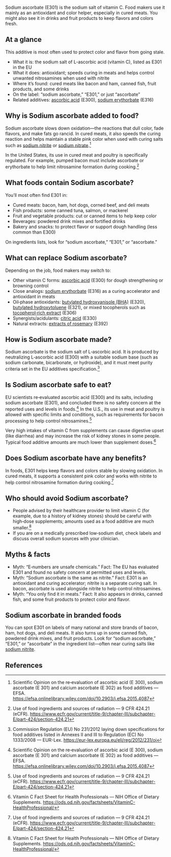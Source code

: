 Sodium ascorbate (E301) is the sodium salt of vitamin C. Food makers use it mainly as an antioxidant and color helper, especially in cured meats. You might also see it in drinks and fruit products to keep flavors and colors fresh.
<!--more-->

## At a glance
This additive is most often used to protect color and flavor from going stale.

- What it is: the sodium salt of L-ascorbic acid (vitamin C), listed as E301 in the EU
- What it does: antioxidant; speeds curing in meats and helps control unwanted nitrosamines when used with nitrite
- Where it’s found: cured meats like bacon and ham, canned fish, fruit products, and some drinks
- On the label: “sodium ascorbate,” “E301,” or just “ascorbate”
- Related additives: [ascorbic acid](/e300-ascorbic-acid) (E300), [sodium erythorbate](/e316-sodium-erythorbate) (E316)

## Why is Sodium ascorbate added to food?
Sodium ascorbate slows down oxidation—the reactions that dull color, fade flavors, and make fats go rancid. In cured meats, it also speeds the curing reaction and helps maintain a stable pink color when used with curing salts such as [sodium nitrite](/e250-sodium-nitrite) or [sodium nitrate](/e251-sodium-nitrate).[^1]

In the United States, its use in cured meat and poultry is specifically regulated. For example, pumped bacon must include ascorbate or erythorbate to help limit nitrosamine formation during cooking.[^2]

## What foods contain Sodium ascorbate?
You’ll most often find E301 in:
- Cured meats: bacon, ham, hot dogs, corned beef, and deli meats
- Fish products: some canned tuna, salmon, or mackerel
- Fruit and vegetable products: cut or canned items to help keep color
- Beverages: powdered drink mixes and fortified drinks
- Bakery and snacks: to protect flavor or support dough handling (less common than E300)

On ingredients lists, look for “sodium ascorbate,” “E301,” or “ascorbate.”

## What can replace Sodium ascorbate?
Depending on the job, food makers may switch to:
- Other vitamin C forms: [ascorbic acid](/e300-ascorbic-acid) (E300) for dough strengthening or browning control
- Close analogs: [sodium erythorbate](/e316-sodium-erythorbate) (E316) as a curing accelerator and antioxidant in meats
- Oil‑phase antioxidants: [butylated hydroxyanisole (BHA)](/e320-butylated-hydroxyanisole-bha) (E320), [butylated hydroxytoluene](/e321-butylated-hydroxytoluene) (E321), or mixed tocopherols such as [tocopherol‑rich extract](/e306-tocopherol-rich-extract) (E306)
- Synergists/acidulants: [citric acid](/e330-citric-acid) (E330)
- Natural extracts: [extracts of rosemary](/e392-extracts-of-rosemary) (E392)

## How is Sodium ascorbate made?
Sodium ascorbate is the sodium salt of L‑ascorbic acid. It is produced by neutralizing L‑ascorbic acid (E300) with a suitable sodium base (such as sodium carbonate, bicarbonate, or hydroxide), and it must meet purity criteria set in the EU additives specification.[^3]

## Is Sodium ascorbate safe to eat?
EU scientists re‑evaluated ascorbic acid (E300) and its salts, including sodium ascorbate (E301), and concluded there is no safety concern at the reported uses and levels in foods.[^1] In the U.S., its use in meat and poultry is allowed with specific limits and conditions, such as requirements for bacon processing to help control nitrosamines.[^2]

Very high intakes of vitamin C from supplements can cause digestive upset (like diarrhea) and may increase the risk of kidney stones in some people. Typical food additive amounts are much lower than supplement doses.[^4]

## Does Sodium ascorbate have any benefits?
In foods, E301 helps keep flavors and colors stable by slowing oxidation. In cured meats, it supports a consistent pink color and works with nitrite to help control nitrosamine formation during cooking.[^2]

## Who should avoid Sodium ascorbate?
- People advised by their healthcare provider to limit vitamin C (for example, due to a history of kidney stones) should be careful with high‑dose supplements; amounts used as a food additive are much smaller.[^4]
- If you are on a medically prescribed low‑sodium diet, check labels and discuss overall sodium sources with your clinician.

## Myths & facts
- Myth: “E‑numbers are unsafe chemicals.” Fact: The EU has evaluated E301 and found no safety concern at permitted uses and levels.
- Myth: “Sodium ascorbate is the same as nitrite.” Fact: E301 is an antioxidant and curing accelerator; nitrite is a separate curing salt. In bacon, ascorbate is used alongside nitrite to help control nitrosamines.
- Myth: “You only find it in meats.” Fact: It also appears in drinks, canned fish, and some fruit products to protect color and flavor.

## Sodium ascorbate in branded foods
You can spot E301 on labels of many national and store brands of bacon, ham, hot dogs, and deli meats. It also turns up in some canned fish, powdered drink mixes, and fruit products. Look for “sodium ascorbate,” “E301,” or “ascorbate” in the ingredient list—often near curing salts like [sodium nitrite](/e250-sodium-nitrite).

## References
[^1]: Scientific Opinion on the re‑evaluation of ascorbic acid (E 300), sodium ascorbate (E 301) and calcium ascorbate (E 302) as food additives — EFSA. https://efsa.onlinelibrary.wiley.com/doi/10.2903/j.efsa.2015.4087
[^2]: Use of food ingredients and sources of radiation — 9 CFR 424.21 (eCFR). https://www.ecfr.gov/current/title-9/chapter-III/subchapter-E/part-424/section-424.21
[^3]: Commission Regulation (EU) No 231/2012 laying down specifications for food additives listed in Annexes II and III to Regulation (EC) No 1333/2008 — EUR-Lex. https://eur-lex.europa.eu/eli/reg/2012/231/oj
[^4]: Vitamin C Fact Sheet for Health Professionals — NIH Office of Dietary Supplements. https://ods.od.nih.gov/factsheets/VitaminC-HealthProfessional/
